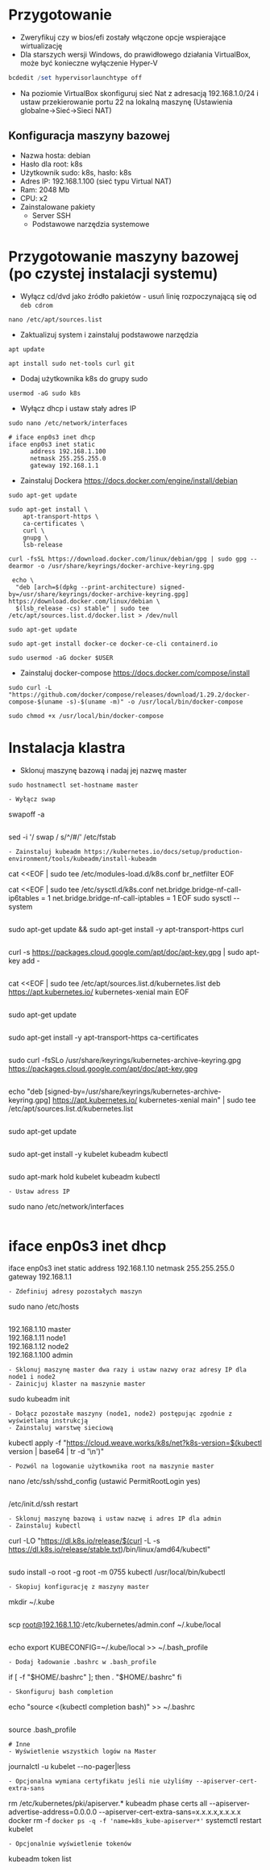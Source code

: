 # Przygotowanie
- Zweryfikuj czy w bios/efi zostały włączone opcje wspierające wirtualizację
- Dla starszych wersji Windows, do prawidłowego działania VirtualBox, może być konieczne wyłączenie Hyper-V
```Powershell
bcdedit /set hypervisorlaunchtype off
```
- Na poziomie VirtualBox skonfiguruj sieć Nat z adresacją 192.168.1.0/24 i ustaw przekierowanie portu 22 na lokalną maszynę (Ustawienia globalne->Sieć->Sieci NAT)
## Konfiguracja maszyny bazowej
- Nazwa hosta: debian
- Hasło dla root: k8s
- Użytkownik sudo: k8s, hasło: k8s
- Adres IP: 192.168.1.100 (sieć typu Virtual NAT)
- Ram: 2048 Mb
- CPU: x2
- Zainstalowane pakiety
  - Server SSH
  - Podstawowe narzędzia systemowe
# Przygotowanie maszyny bazowej (po czystej instalacji systemu)
- Wyłącz cd/dvd jako źródło pakietów - usuń linię rozpoczynającą się od `deb cdrom`
```
nano /etc/apt/sources.list
```
- Zaktualizuj system i zainstaluj podstawowe narzędzia
```
apt update 
```
```
apt install sudo net-tools curl git
```
- Dodaj użytkownika k8s do grupy sudo
```
usermod -aG sudo k8s
```
- Wyłącz dhcp i ustaw stały adres IP
```
sudo nano /etc/network/interfaces
```
```
# iface enp0s3 inet dhcp
iface enp0s3 inet static
      address 192.168.1.100
      netmask 255.255.255.0
      gateway 192.168.1.1
```
- Zainstaluj Dockera https://docs.docker.com/engine/install/debian
```
sudo apt-get update
```
```
sudo apt-get install \
    apt-transport-https \
    ca-certificates \
    curl \
    gnupg \
    lsb-release
```
```
curl -fsSL https://download.docker.com/linux/debian/gpg | sudo gpg --dearmor -o /usr/share/keyrings/docker-archive-keyring.gpg
```
```
 echo \
  "deb [arch=$(dpkg --print-architecture) signed-by=/usr/share/keyrings/docker-archive-keyring.gpg] https://download.docker.com/linux/debian \
  $(lsb_release -cs) stable" | sudo tee /etc/apt/sources.list.d/docker.list > /dev/null
```
```
sudo apt-get update
```
```
sudo apt-get install docker-ce docker-ce-cli containerd.io
```
```
sudo usermod -aG docker $USER
```
- Zainstaluj docker-compose https://docs.docker.com/compose/install
```
sudo curl -L "https://github.com/docker/compose/releases/download/1.29.2/docker-compose-$(uname -s)-$(uname -m)" -o /usr/local/bin/docker-compose
```
```
sudo chmod +x /usr/local/bin/docker-compose
```
# Instalacja klastra
- Sklonuj maszynę bazową i nadaj jej nazwę master
```
sudo hostnamectl set-hostname master
```
```
- Wyłącz swap
```
swapoff -a
```
```
sed -i '/ swap / s/^/#/' /etc/fstab
```
- Zainstaluj kubeadm https://kubernetes.io/docs/setup/production-environment/tools/kubeadm/install-kubeadm
```
cat <<EOF | sudo tee /etc/modules-load.d/k8s.conf
br_netfilter
EOF

cat <<EOF | sudo tee /etc/sysctl.d/k8s.conf
net.bridge.bridge-nf-call-ip6tables = 1
net.bridge.bridge-nf-call-iptables = 1
EOF
sudo sysctl --system
```
```
sudo apt-get update && sudo apt-get install -y apt-transport-https curl
```
```
curl -s https://packages.cloud.google.com/apt/doc/apt-key.gpg | sudo apt-key add -
```
```
cat <<EOF | sudo tee /etc/apt/sources.list.d/kubernetes.list
deb https://apt.kubernetes.io/ kubernetes-xenial main
EOF
```
```
sudo apt-get update
```
```
sudo apt-get install -y apt-transport-https ca-certificates
```
```
sudo curl -fsSLo /usr/share/keyrings/kubernetes-archive-keyring.gpg https://packages.cloud.google.com/apt/doc/apt-key.gpg
```
```
echo "deb [signed-by=/usr/share/keyrings/kubernetes-archive-keyring.gpg] https://apt.kubernetes.io/ kubernetes-xenial main" | sudo tee /etc/apt/sources.list.d/kubernetes.list
```
```
sudo apt-get update
```
```
sudo apt-get install -y kubelet kubeadm kubectl
```
```
sudo apt-mark hold kubelet kubeadm kubectl
```
- Ustaw adress IP
```
sudo nano /etc/network/interfaces
```
```
# iface enp0s3 inet dhcp
iface enp0s3 inet static
      address 192.168.1.10
      netmask 255.255.255.0
      gateway 192.168.1.1
```
- Zdefiniuj adresy pozostałych maszyn
```
sudo nano /etc/hosts
```
```
192.168.1.10 master    
192.168.1.11 node1    
192.168.1.12 node2    
192.168.1.100 admin
```
- Sklonuj maszynę master dwa razy i ustaw nazwy oraz adresy IP dla node1 i node2
- Zainicjuj klaster na maszynie master
```
sudo kubeadm init
```
- Dołącz pozostałe maszyny (node1, node2) postępując zgodnie z wyświetlaną instrukcją
- Zainstaluj warstwę sieciową
```
kubectl apply -f "https://cloud.weave.works/k8s/net?k8s-version=$(kubectl version | base64 | tr -d '\n')"
```
- Pozwól na logowanie użytkownika root na maszynie master
```
nano /etc/ssh/sshd_config  (ustawić PermitRootLogin yes)
```
```
/etc/init.d/ssh restart
```
- Sklonuj maszynę bazową i ustaw nazwę i adres IP dla admin
- Zainstaluj kubectl
```
curl -LO "https://dl.k8s.io/release/$(curl -L -s https://dl.k8s.io/release/stable.txt)/bin/linux/amd64/kubectl"
```
```
sudo install -o root -g root -m 0755 kubectl /usr/local/bin/kubectl
```
- Skopiuj konfigurację z maszyny master
```
mkdir ~/.kube
```
```
scp root@192.168.1.10:/etc/kubernetes/admin.conf ~/.kube/local
```
```
echo export KUBECONFIG=~/.kube/local >> ~/.bash_profile
```
- Dodaj ładowanie .bashrc w .bash_profile
```
if [ -f "$HOME/.bashrc" ]; then
   . "$HOME/.bashrc"
fi
```
- Skonfiguruj bash completion
```
echo "source <(kubectl completion bash)" >> ~/.bashrc
```
```
source .bash_profile
```
# Inne
- Wyświetlenie wszystkich logów na Master
```
journalctl -u kubelet --no-pager|less
```
- Opcjonalna wymiana certyfikatu jeśli nie użyliśmy --apiserver-cert-extra-sans
```
rm /etc/kubernetes/pki/apiserver.*
kubeadm phase certs all --apiserver-advertise-address=0.0.0.0 --apiserver-cert-extra-sans=x.x.x.x,x.x.x.x
docker rm -f `docker ps -q -f 'name=k8s_kube-apiserver*'`
systemctl restart kubelet
```
- Opcjonalnie wyświetlenie tokenów
```
kubeadm token list
```

